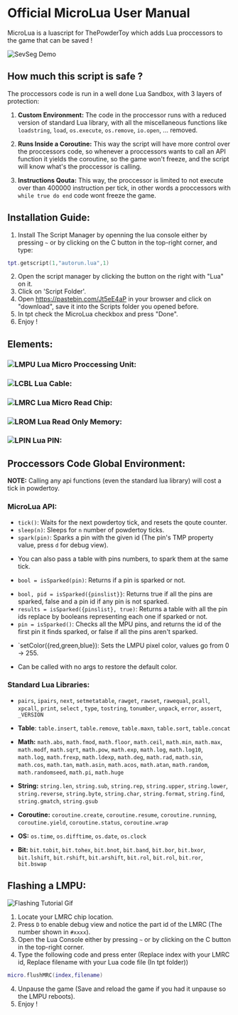 # Official MicroLua User Manual

MicroLua is a luascript for ThePowderToy which adds Lua proccessors to the game that can be saved !

![SevSeg Demo](https://raw.githubusercontent.com/RamiLego4Game/TPTMicroLua/master/MicroLua%201.gif "SevenSegment display driven by a MicroLua Proccessor")

## How much this script is safe ?

The proccessors code is run in a well done Lua Sandbox, with 3 layers of protection:

1. **Custom Environment:** The code in the proccessor runs with a reduced version of standard Lua library, 
with all the miscellaneous functions like `loadstring`, `load`, `os.execute`, `os.remove`, `io.open`, ... removed.

2. **Runs Inside a Coroutine:** This way the script will have more control over the proccessors code, so whenever a proccessors wants to call an API function it yields the coroutine, so the game won't freeze, and the script will know what's the proccessor is calling.

3. **Instructions Qouta:** This way, the proccessor is limited to not execute over than 400000 instruction per tick, in other words a proccessors with `while true do end` code wont freeze the game.

## Installation Guide:
1. Install The Script Manager by openning the lua console either by pressing `~` or by clicking on the C button in the top-right corner, and type:
```lua
tpt.getscript(1,"autorun.lua",1)
```

2. Open the script manager by clicking the button on the right with "Lua" on it.
3. Click on 'Script Folder'.
4. Open https://pastebin.com/Jt5eE4aP in your browser and click on "download", save it into the Scripts folder you opened before.
5. In tpt check the MicroLua checkbox and press "Done".
6. Enjoy !

## Elements:

### ![LMPU](https://raw.githubusercontent.com/RamiLego4Game/TPTMicroLua/master/LMPU.png "LMPU") Lua Micro Proccessing Unit:

### ![LCBL](https://raw.githubusercontent.com/RamiLego4Game/TPTMicroLua/master/LCBL.png "LCBL") Lua Cable:

### ![LMRC](https://raw.githubusercontent.com/RamiLego4Game/TPTMicroLua/master/LMRC.png "LMRC") Lua Micro Read Chip:

### ![LROM](https://raw.githubusercontent.com/RamiLego4Game/TPTMicroLua/master/LROM.png "LROM") Lua Read Only Memory:

### ![LPIN](https://raw.githubusercontent.com/RamiLego4Game/TPTMicroLua/master/LPIN.png "LPIN") Lua PIN:

## Proccessors Code Global Environment:

**NOTE:** Calling any api functions (even the standard lua library) will cost a tick in powdertoy.

### MicroLua API:

* `tick()`: Waits for the next powdertoy tick, and resets the qoute counter.
* `sleep(n)`: Sleeps for `n` number of powdertoy ticks.
* `spark(pin)`: Sparks a pin with the given id (The pin's TMP property value, press `d` for debug view).
 - You can also pass a table with pins numbers, to spark them at the same tick.
* `bool = isSparked(pin)`: Returns if a pin is sparked or not.
 - `bool, pid = isSparked({pinslist}}`: Returns true if all the pins are sparked, false and a pin id if any pin is not sparked.
 - `results = isSparked({pinslist}, true)`: Returns a table with all the pin ids replace by booleans representing each one if sparked or not.
 - `pin = isSparked()`: Checks all the MPU pins, and returns the id of the first pin it finds sparked, or false if all the pins aren't sparked.
* `setColor({red,green,blue}): Sets the LMPU pixel color, values go from 0 -> 255.
 - Can be called with no args to restore the default color.

### Standard Lua Libraries:

* `pairs`, `ipairs`, `next`, `setmetatable`, `rawget`, `rawset`, `rawequal`, `pcall`, `xpcall`, `print`, `select` , `type`, `tostring`, `tonumber`, `unpack`, `error`, `assert`, `_VERSION`

* **Table**:
`table.insert`, `table.remove`, `table.maxn`, `table.sort`, `table.concat`

* **Math:**
`math.abs`, `math.fmod`, `math.floor`, `math.ceil`, `math.min`, `math.max`, `math.modf`, `math.sqrt`, `math.pow`, `math.exp`, `math.log`, `math.log10`, `math.log`, `math.frexp`, `math.ldexp`, `math.deg`, `math.rad`, `math.sin`, `math.cos`, `math.tan`, `math.asin`, `math.acos`, `math.atan`, `math.random`, `math.randomseed`, `math.pi`, `math.huge`
 
 * **String:**
`string.len`, `string.sub`, `string.rep`, `string.upper`, `string.lower`, `string.reverse`, `string.byte`, `string.char`, `string.format`, `string.find`, `string.gmatch`, `string.gsub`
 
 * **Coroutine:**
`coroutine.create`, `coroutine.resume`, `coroutine.running`, `coroutine.yield`, `coroutine.status`, `coroutine.wrap`
 
 * **OS:**
`os.time`, `os.difftime`, `os.date`, `os.clock`

 * **Bit:**
 `bit.tobit`, `bit.tohex`, `bit.bnot`, `bit.band`, `bit.bor`, `bit.bxor`, `bit.lshift`, `bit.rshift`, `bit.arshift`, `bit.rol`, `bit.rol`, `bit.ror`, `bit.bswap`

## Flashing a LMPU:
![Flashing Tutorial Gif](https://raw.githubusercontent.com/RamiLego4Game/TPTMicroLua/master/MPU%20Flashing.gif "A gif showing how to flash a proccessor")
1. Locate your LMRC chip location.
2. Press `D` to enable debug view and notice the part id of the LMRC (The number shown in `#xxxx`).
2. Open the Lua Console either by pressing `~` or by clicking on the C button in the top-right corner.
3. Type the following code and press enter (Replace index with your LMRC id, Replace filename with your Lua code file (In tpt folder))
```lua
micro.flushMRC(index,filename)
```
4. Unpause the game (Save and reload the game if you had it unpause so the LMPU reboots).
5. Enjoy !
